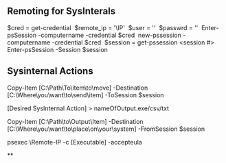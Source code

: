 Remoting for SysInterals 
-------------------------------------------------------------------
$cred = get-credential 
$remote_ip = '\\IP' 
$user = '<user>' 
$passwrd = '<password>' 
Enter-psSession -computername <IP> -credential $cred 
new-pssession -computername <IP> -credential $cred 
$session = get-pssession <session #> 
Enter-psSession -Session $session 


Sysinternal Actions
-------------------------------------------------------------------

Copy-Item [C:\Path\To\item\to\move] -Destination [C:\Where\you\want\to\send\item] -ToSession $session 

[Desired SysInternal Action] > nameOfOutput.exe/csv/txt 

Copy-Item [C:\Path\to\Output\Item] -Destination [C:\Where\you\want\to\place\on\your\system] -FromSession $session 

psexec \\Remote-IP -c [Executable] -accepteula

**

